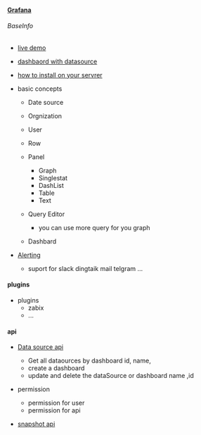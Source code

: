 #### [Grafana](https://grafana.com/)

###### BaseInfo
* [live demo](https://play.grafana.org/) 
* [dashbaord with datasource](https://grafana.com/dashboards)
    
* [how to install on your servrer](http://docs.grafana.org/)
* basic concepts
    * Date source
    * Orgnization
    * User 
    * Row
    * Panel 
        * Graph
        * Singlestat
        * DashList
        * Table
        * Text
        
    * Query Editor
        * you can use more query for you graph
        
    * Dashbard
* [Alerting](http://docs.grafana.org/alerting/notifications/)
    * suport for slack dingtaik mail telgram ...

#### plugins
* plugins
    * zabix
    * ...
#### api
* [Data source api](http://docs.grafana.org/http_api/data_source/)
    * Get all dataources by dashboard id, name,
    * create a dashboard
    * update and delete the dataSource or dashboard name ,id
    
* permission
    * permission for user
    * permission for api
    
* [snapshot api](http://docs.grafana.org/http_api/snapshot/)

